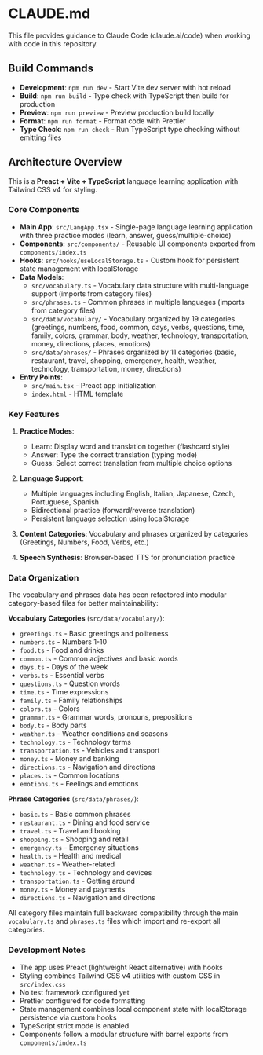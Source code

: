 # CLAUDE.md

This file provides guidance to Claude Code (claude.ai/code) when working with code in this repository.

## Build Commands

- **Development**: `npm run dev` - Start Vite dev server with hot reload
- **Build**: `npm run build` - Type check with TypeScript then build for production
- **Preview**: `npm run preview` - Preview production build locally
- **Format**: `npm run format` - Format code with Prettier
- **Type Check**: `npm run check` - Run TypeScript type checking without emitting files

## Architecture Overview

This is a **Preact + Vite + TypeScript** language learning application with Tailwind CSS v4 for styling.

### Core Components

- **Main App**: `src/LangApp.tsx` - Single-page language learning application with three practice modes (learn, answer, guess/multiple-choice)
- **Components**: `src/components/` - Reusable UI components exported from `components/index.ts`
- **Hooks**: `src/hooks/useLocalStorage.ts` - Custom hook for persistent state management with localStorage
- **Data Models**:
  - `src/vocabulary.ts` - Vocabulary data structure with multi-language support (imports from category files)
  - `src/phrases.ts` - Common phrases in multiple languages (imports from category files)
  - `src/data/vocabulary/` - Vocabulary organized by 19 categories (greetings, numbers, food, common, days, verbs, questions, time, family, colors, grammar, body, weather, technology, transportation, money, directions, places, emotions)
  - `src/data/phrases/` - Phrases organized by 11 categories (basic, restaurant, travel, shopping, emergency, health, weather, technology, transportation, money, directions)
- **Entry Points**:
  - `src/main.tsx` - Preact app initialization
  - `index.html` - HTML template

### Key Features

1. **Practice Modes**:
   - Learn: Display word and translation together (flashcard style)
   - Answer: Type the correct translation (typing mode)
   - Guess: Select correct translation from multiple choice options

2. **Language Support**:
   - Multiple languages including English, Italian, Japanese, Czech, Portuguese, Spanish
   - Bidirectional practice (forward/reverse translation)
   - Persistent language selection using localStorage

3. **Content Categories**: Vocabulary and phrases organized by categories (Greetings, Numbers, Food, Verbs, etc.)

4. **Speech Synthesis**: Browser-based TTS for pronunciation practice

### Data Organization

The vocabulary and phrases data has been refactored into modular category-based files for better maintainability:

**Vocabulary Categories** (`src/data/vocabulary/`):
- `greetings.ts` - Basic greetings and politeness
- `numbers.ts` - Numbers 1-10
- `food.ts` - Food and drinks
- `common.ts` - Common adjectives and basic words
- `days.ts` - Days of the week
- `verbs.ts` - Essential verbs
- `questions.ts` - Question words
- `time.ts` - Time expressions
- `family.ts` - Family relationships
- `colors.ts` - Colors
- `grammar.ts` - Grammar words, pronouns, prepositions
- `body.ts` - Body parts
- `weather.ts` - Weather conditions and seasons
- `technology.ts` - Technology terms
- `transportation.ts` - Vehicles and transport
- `money.ts` - Money and banking
- `directions.ts` - Navigation and directions
- `places.ts` - Common locations
- `emotions.ts` - Feelings and emotions

**Phrase Categories** (`src/data/phrases/`):
- `basic.ts` - Basic common phrases
- `restaurant.ts` - Dining and food service
- `travel.ts` - Travel and booking
- `shopping.ts` - Shopping and retail
- `emergency.ts` - Emergency situations
- `health.ts` - Health and medical
- `weather.ts` - Weather-related
- `technology.ts` - Technology and devices
- `transportation.ts` - Getting around
- `money.ts` - Money and payments
- `directions.ts` - Navigation and directions

All category files maintain full backward compatibility through the main `vocabulary.ts` and `phrases.ts` files which import and re-export all categories.

### Development Notes

- The app uses Preact (lightweight React alternative) with hooks
- Styling combines Tailwind CSS v4 utilities with custom CSS in `src/index.css`
- No test framework configured yet
- Prettier configured for code formatting
- State management combines local component state with localStorage persistence via custom hooks
- TypeScript strict mode is enabled
- Components follow a modular structure with barrel exports from `components/index.ts`
